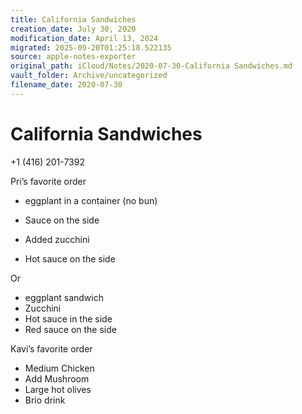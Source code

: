 ```yaml
---
title: California Sandwiches
creation_date: July 30, 2020
modification_date: April 13, 2024
migrated: 2025-09-20T01:25:18.522135
source: apple-notes-exporter
original_path: iCloud/Notes/2020-07-30-California Sandwiches.md
vault_folder: Archive/uncategorized
filename_date: 2020-07-30
---
```



# California Sandwiches 

+1 (416) 201-7392

Pri’s favorite order

- eggplant in a container (no bun)

- Sauce on the side 
- Added zucchini 
- Hot sauce on the side 

Or
- eggplant sandwich
- Zucchini 
- Hot sauce in the side
- Red sauce on the side 

Kavi’s favorite order 
- Medium Chicken 
- Add Mushroom 
- Large hot olives
- Brio drink

